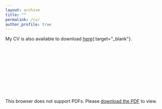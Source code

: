 ```yaml
---
layout: archive
title: ""
permalink: /cv/
author_profile: true
---
```


My CV is also available to download [here](../files/CV_XiaolongJin_final.pdf){:target="_blank"}.

<object data="../files/HaoMa_CV.pdf" type="application/pdf" width="700px" height="700px">
    <embed src="../files/HaoMa_CV.pdf">
        <p>This browser does not support PDFs. Please <a href="../files/HaoMa_CV.pdf">download the PDF</a> to view.</p>
    </embed>
</object>
